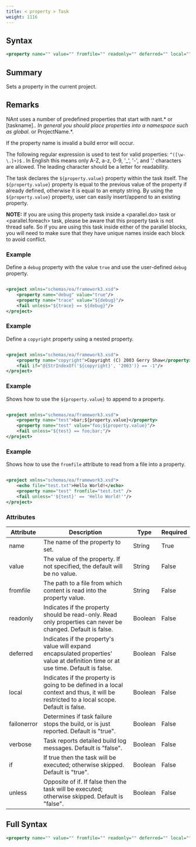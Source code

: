 ```yaml
---
title: < property > Task
weight: 1116
---
```

## Syntax
```xml
<property name="" value="" fromfile="" readonly="" deferred="" local="" failonerror="" verbose="" if="" unless="" />
```
## Summary ##
Sets a property in the current project.

## Remarks ##
NAnt uses a number of predefined properties that start with nant.* or [taskname].*.  In general you should place properties into a namespace such as global.* or ProjectName.*.

If the property name is invalid a build error will occur.

The following regular expression is used to test for valid properties:  `^([\w-\.]+)$` .  In English this means only A-Z, a-z, 0-9, &#39;_&#39;, &#39;-&#39;, and &#39;.&#39; characters are allowed.  The leading character should be a letter for readability.

The task declares the  `${property.value}`  property within the task itself.  The  `${property.value}`  property is equal to the previous value of the property if already defined, otherwise it is equal to an empty string.  By using the  `${property.value}`  property, user can easily insert/append to an existing property.

**NOTE:** If you are using this property task inside a &lt;parallel.do&gt; task or &lt;parallel.foreach&gt; task, please be aware that this property task is not thread safe.  So if you are using this task inside either of the parallel blocks, you will need to make sure that they have unique names inside each block to avoid conflict.



### Example ###
Define a  `debug`  property with the value  `true` and use the
user-defined `debug`  property.


```xml

<project xmlns="schemas/ea/framework3.xsd">
    <property name="debug" value="true"/>
    <property name="trace" value="${debug}"/>
    <fail unless="${trace} == ${debug}"/>
</project>

```


### Example ###
Define a  `copyright`  property using a nested property.


```xml

<project xmlns="schemas/ea/framework3.xsd">
    <property name="copyright">Copyright (C) 2003 Gerry Shaw</property>
    <fail if="@{StrIndexOf('${copyright}', '2003')} == -1"/>
</project>

```


### Example ###
Shows how to use the  `${property.value}`  to append to a property.


```xml

<project xmlns="schemas/ea/framework3.xsd">
    <property name="test">bar;${property.value}</property>
    <property name="test" value="foo;${property.value}"/>
    <fail unless="${test} == foo;bar;"/>
</project>

```


### Example ###
Shows how to use the  `fromfile`  attribute to read from a file into a property.


```xml

<project xmlns="schemas/ea/framework3.xsd">
    <echo file="test.txt">Hello World!</echo>
    <property name="test" fromfile="test.txt" />
    <fail unless="'${test}' == 'Hello World!'"/>
</project>

```



### Attributes
| Attribute | Description | Type | Required |
| --------- | ----------- | ---- | -------- |
| name | The name of the property to set. | String | True |
| value | The value of the property. If not specified, the default will be no value. | String | False |
| fromfile | The path to a file from which content is read into the property value. | String | False |
| readonly | Indicates if the property should be read-only.  Read only properties can never be changed.  Default is false. | Boolean | False |
| deferred | Indicates if the property&#39;s value will expand encapsulated properties&#39; value at definition time or at use time. Default is false. | Boolean | False |
| local | Indicates if the property is going to be defined in a local context and thus, it will be restricted to a local scope. Default is false. | Boolean | False |
| failonerror | Determines if task failure stops the build, or is just reported. Default is &quot;true&quot;. | Boolean | False |
| verbose | Task reports detailed build log messages.  Default is &quot;false&quot;. | Boolean | False |
| if | If true then the task will be executed; otherwise skipped. Default is &quot;true&quot;. | Boolean | False |
| unless | Opposite of if.  If false then the task will be executed; otherwise skipped. Default is &quot;false&quot;. | Boolean | False |

## Full Syntax
```xml
<property name="" value="" fromfile="" readonly="" deferred="" local="" failonerror="" verbose="" if="" unless="" />
```
